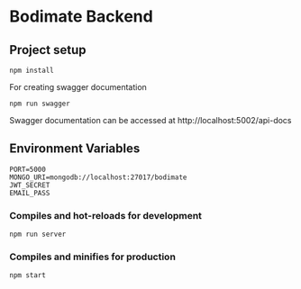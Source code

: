 # Bodimate Backend

## Project setup
```
npm install
```

For creating swagger documentation
```
npm run swagger
```

Swagger documentation can be accessed at http://localhost:5002/api-docs



## Environment Variables
```
PORT=5000
MONGO_URI=mongodb://localhost:27017/bodimate
JWT_SECRET
EMAIL_PASS
```


### Compiles and hot-reloads for development
```
npm run server
```

### Compiles and minifies for production
```
npm start
```


